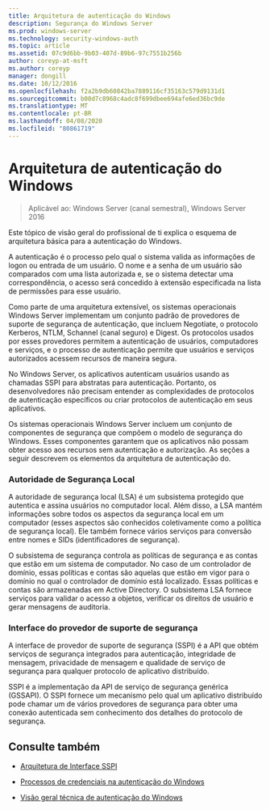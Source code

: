 ```yaml
---
title: Arquitetura de autenticação do Windows
description: Segurança do Windows Server
ms.prod: windows-server
ms.technology: security-windows-auth
ms.topic: article
ms.assetid: 07c9d6bb-9b03-407d-89b6-97c7551b256b
author: coreyp-at-msft
ms.author: coreyp
manager: dongill
ms.date: 10/12/2016
ms.openlocfilehash: f2a2b9db60842ba7889116cf35163c579d9131d1
ms.sourcegitcommit: b00d7c8968c4adc8f699dbee694afe6ed36bc9de
ms.translationtype: MT
ms.contentlocale: pt-BR
ms.lasthandoff: 04/08/2020
ms.locfileid: "80861719"
---
```

# <a name="windows-authentication-architecture"></a>Arquitetura de autenticação do Windows

>Aplicável ao: Windows Server (canal semestral), Windows Server 2016

Este tópico de visão geral do profissional de ti explica o esquema de arquitetura básica para a autenticação do Windows.

A autenticação é o processo pelo qual o sistema valida as informações de logon ou entrada de um usuário. O nome e a senha de um usuário são comparados com uma lista autorizada e, se o sistema detectar uma correspondência, o acesso será concedido à extensão especificada na lista de permissões para esse usuário.

Como parte de uma arquitetura extensível, os sistemas operacionais Windows Server implementam um conjunto padrão de provedores de suporte de segurança de autenticação, que incluem Negotiate, o protocolo Kerberos, NTLM, Schannel (canal seguro) e Digest. Os protocolos usados por esses provedores permitem a autenticação de usuários, computadores e serviços, e o processo de autenticação permite que usuários e serviços autorizados acessem recursos de maneira segura.

No Windows Server, os aplicativos autenticam usuários usando as chamadas SSPI para abstratas para autenticação. Portanto, os desenvolvedores não precisam entender as complexidades de protocolos de autenticação específicos ou criar protocolos de autenticação em seus aplicativos.

Os sistemas operacionais Windows Server incluem um conjunto de componentes de segurança que compõem o modelo de segurança do Windows. Esses componentes garantem que os aplicativos não possam obter acesso aos recursos sem autenticação e autorização. As seções a seguir descrevem os elementos da arquitetura de autenticação do.

### <a name="local-security-authority"></a>Autoridade de Segurança Local
A autoridade de segurança local (LSA) é um subsistema protegido que autentica e assina usuários no computador local. Além disso, a LSA mantém informações sobre todos os aspectos da segurança local em um computador (esses aspectos são conhecidos coletivamente como a política de segurança local). Ele também fornece vários serviços para conversão entre nomes e SIDs (identificadores de segurança).

O subsistema de segurança controla as políticas de segurança e as contas que estão em um sistema de computador. No caso de um controlador de domínio, essas políticas e contas são aquelas que estão em vigor para o domínio no qual o controlador de domínio está localizado. Essas políticas e contas são armazenadas em Active Directory. O subsistema LSA fornece serviços para validar o acesso a objetos, verificar os direitos de usuário e gerar mensagens de auditoria.

### <a name="security-support-provider-interface"></a>Interface do provedor de suporte de segurança
A interface de provedor de suporte de segurança (SSPI) é a API que obtém serviços de segurança integrados para autenticação, integridade de mensagem, privacidade de mensagem e qualidade de serviço de segurança para qualquer protocolo de aplicativo distribuído.

SSPI é a implementação da API de serviço de segurança genérica (GSSAPI). O SSPI fornece um mecanismo pelo qual um aplicativo distribuído pode chamar um de vários provedores de segurança para obter uma conexão autenticada sem conhecimento dos detalhes do protocolo de segurança.

## <a name="see-also"></a>Consulte também

-   [Arquitetura de Interface SSPI](security-support-provider-interface-architecture.md)

-   [Processos de credenciais na autenticação do Windows](credentials-processes-in-windows-authentication.md)

-   [Visão geral técnica de autenticação do Windows](https://technet.microsoft.com/library/dn169029.aspx)


